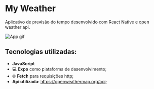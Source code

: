 # My Weather

Aplicativo de previsão do tempo desenvolvido com React Native e open weather api.

![App gif](https://media3.giphy.com/media/v1.Y2lkPTc5MGI3NjExcndwMzl0ODM5anEzcmFpbXpsNW5xOWltbWUzenRqNTBocWEyOThkdiZlcD12MV9pbnRlcm5hbF9naWZfYnlfaWQmY3Q9Zw/CTWTHXpbuO4j7UqvUL/giphy.gif)

## Tecnologias utilizadas:
- **JavaScript**
- 💻 **Expo** como plataforma de desenvolvimento;
- 🌐 **Fetch** para requisições http;
- **Api utilizada**: https://openweathermap.org/api;
